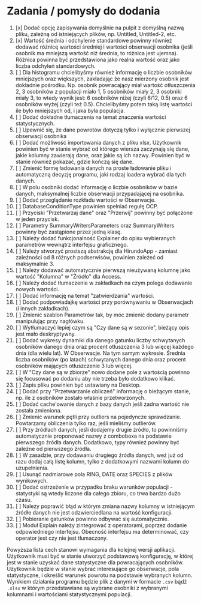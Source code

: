 # Zadania / pomysły do dodania

1.  [x] Dodać opcję zapisywania domyślnie na pulpit z domyślną nazwą pliku, zależną od istniejących plików, np. Untitled, Untitled-2, etc.
2.  [x] Wartość średnia i odchylenie standardowe powinny również dodawać różnicę wartości średniej i wartości obserwacji osobnika (jeśli osobnik ma mniejszą wartość niż średnia, to różnica jest ujemna). Różnica powinna być przedstawiona jako realna wartość oraz jako liczba odchyleń standardowych.
3.  [ ] Dla histogramu chcielibyśmy również informację o liczbie osobników mniejszych oraz większych, zakładając że nasz mierzony osobnik jest dokładnie pośrodku. Np. osobnik powracający miał wartość otłuszczenia 2, 3 osobników z populacji miało 1, 5 osobników miały 2, 3 osobniki miały 3, to wtedy wynik jest: 6 osobników niżej (czyli 6/12, 0.5) oraz 6 osobników wyżej (czyli też 0.5). Chcielibyśmy potem taką listę wartości ile było mniejszych od, i jaka była populacja.
4.  [ ] Dodać dokładne tłumaczenia na temat znaczenia wartości statystycznych.
5.  [ ] Upewnić się, że dane powrotów dotyczą tylko i wyłącznie pierwszej obserwacji osobnika
6.  [ ] Dodać możliwość importowania danych z pliku xlsx. Użytkownik powinien być w stanie wybrać od którego wiersza zaczynają się dane, jakie kolumny zawierają dane, oraz jakie są ich nazwy. Powinien być w stanie również pokazać, gdzie kończą się dane.
7.  [ ] Zmienić formę ładowania danych na proste ładowanie pliku i automatyczną decyzję programu, jaki rodzaj loadera wybrać dla tych danych.
8.  [ ] W polu osobniki dodać informację o liczbie osobników w bazie danych, maksymalnej liczbie obserwacji przypadającej na osobnika.
9.  [ ] Dodać przeglądanie rozkładu wartości w Obserwacje.
10. [ ] DatabaseConditionType powinien spełniać regułę OCP.
11. [ ] Przyciski "Przetwarzaj dane" oraz "Przerwij" powinny być połączone w jeden przycisk.
12. [ ] Parametry SummaryWritersParameters oraz SummaryWriters powinny być zastąpione przez jedną klasę.
13. [ ] Należy dodać funkcjonalność Explainer do opisu wybieranych parametrów wewnątrz interfejsu graficznego.
14. [ ] Należy stworzyć prostszą abstrakcję dla HirundoApp - zamiast zależności od 8 różnych podserwisów, powinien zależeć od maksymalnie 3.
15. [ ] Należy dodawać automatycznie pierwszą nieużywaną kolumnę jako wartość "Kolumna" w "Źródło" dla Access.
16. [ ] Należy dodać tłumaczenie w zakładkach na czym polega dodawanie nowych wartości.
17. [ ] Dodać informację na temat "zatwierdzania" wartości.
18. [ ] Dodać podpowiadajkę wartości przy porównywaniu w Obserwacjach (i innych zakładkach).
19. [ ] Zmienić szablon Parametrów tak, by móc zmienić dodany parametr manipulując przy nagłówku.
20. [ ] Wytłumaczyć lepiej czym są "Czy dane są w sezonie", bieżący opis jest mało deskryptywny.
21. [ ] Dodać wykresy dynamiki dla danego gatunku liczby schwytanych osobników danego dnia oraz procent otłuszczenia 3 lub więcej każdego dnia (dla wielu lat). W Obserwacje. Na tym samym wykresie. Średnia liczba osobników (po latach) schwytanych danego dnia oraz procent osobników mających otłuszczenie 3 lub więcej.
22. [ ] W "Czy dane są w zbiorze" nowo dodane pole z wartością powinno się focusować po dodaniu aby nie trzeba było dodatkowo klikać.
23. [ ] Zapis pliku powinien być ustawiany na Desktop.
24. [ ] Dodać przy "Przetwarzanie obliczeń" informację o bieżącym stanie, np. ile z osobników zostało właśnie przetworzonych.
25. [ ] Dodać cache'owanie danych z bazy danych jeśli żadna wartość nie została zmieniona.
26. [ ] Zmienić warunek pętli przy outliers na pojedyncze sprawdzanie. Powtarzamy obliczenia tylko raz, jeśli mieliśmy outlierów.
27. [ ] Przy źródłach danych, jeśli dodajemy drugie źródło, to powinniśmy automatycznie proponować nazwy z comboboxa na podstawie pierwszego źródła danych. Dodatkowo, typy również powinny być zależne od pierwszego źródła.
28. [ ] W zasadzie, przy dodawaniu drugiego źródła danych, weź już od razu dodaj całą listę kolumn, tylko z dodatkowymi nazwami kolumn do uzupełnienia.
29. [ ] Usunąć nadmiarowe pola RING, DATE oraz SPECIES z plików wynikowych.
30. [ ] Dodać ostrzeżenie w przypadku braku warunków populacji - statystyki są wtedy liczone dla całego zbioru, co trwa bardzo dużo czasu.
31. [ ] Należy poprawić błąd w którym zmiana nazwy kolumny w istniejącym źródłe danych nie jest odzwierciedlana na wartość konfiguracji.
32. [ ] Pobieranie gatunków powinno odbywać się automatycznie.
33. [ ] Moduł Explain należy zintegrować z operatorami, poprzez dodanie odpowiedniego interfejsu. Obecność interfejsu ma determinować, czy operator jest czy nie jest tłumaczony.

Powyższa lista cech stanowi wymagania dla kolejnej wersji aplikacji. Użytkownik musi być w stanie utworzyć podstawową konfigurację, w której jest w stanie uzyskać dane statystyczne dla powracających osobników. Użytkownik będzie w stanie wybrać interesujące go obserwacje, pola statystyczne, i określić warunek powrotu na podstawie wybranych kolumn. Wynikiem działania programu będzie plik z danymi w formacie `.csv` bądź `.xlsx` w którym przedstawiane są wybrane osobniki z wybranymi kolumnami i wartościami statystycznymi populacji.
